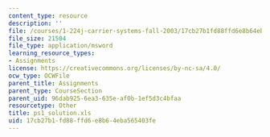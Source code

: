 ```yaml
---
content_type: resource
description: ''
file: /courses/1-224j-carrier-systems-fall-2003/17cb27b1fd88ffd6e8b64eba565403fe_ps1_solution.xls
file_size: 21504
file_type: application/msword
learning_resource_types:
- Assignments
license: https://creativecommons.org/licenses/by-nc-sa/4.0/
ocw_type: OCWFile
parent_title: Assignments
parent_type: CourseSection
parent_uid: 96dab925-6ea3-635e-af0b-1ef5d3c4bfaa
resourcetype: Other
title: ps1_solution.xls
uid: 17cb27b1-fd88-ffd6-e8b6-4eba565403fe
---
```

